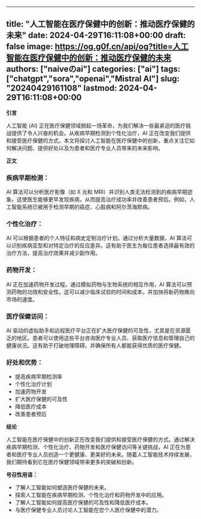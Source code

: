 
---
title: "人工智能在医疗保健中的创新：推动医疗保健的未来"
date: 2024-04-29T16:11:08+00:00
draft: false
image: https://og.g0f.cn/api/og?title=人工智能在医疗保健中的创新：推动医疗保健的未来
authors: ["naiveのai"]
categories: ["ai"]
tags: ["chatgpt","sora","openai","Mistral AI"]
slug: "20240429161108"
lastmod: 2024-04-29T16:11:08+00:00
---
**引言**

人工智能 (AI) 正在医疗保健领域掀起一场革命，为我们解决一些最紧迫的医疗挑战提供了令人兴奋的机会。从疾病早期检测到个性化治疗，AI 正在改变我们提供和接受医疗保健的方式。本文将探讨人工智能在医疗保健中的创新，重点关注它如何解决问题、提供好处以及为患者和医疗专业人员带来的未来影响。

**正文**

### **疾病早期检测：**

AI 算法可以分析医疗影像（如 X 光和 MRI）并识别人类无法检测到的疾病早期迹象。这使医生能够更早发现疾病，从而提高治疗成功率并改善患者预后。例如，人工智能系统已被用于检测早期的癌症、心脏病和阿尔茨海默病。

### **个性化治疗：**

AI 可以根据患者的个人特征和病史定制治疗计划。通过分析大量数据，AI 算法可以识别疾病亚型和对特定治疗的反应差异。这有助于医生为每位患者选择最有效的治疗方法，提高治疗效果并减少副作用。

### **药物开发：**

AI 正在加速药物开发过程。通过模拟药物与生物系统的相互作用，AI 算法可以预测药物的功效和安全性。这可以减少临床试验的时间和成本，并加快将新药物推向市场的速度。

### **医疗保健访问：**

AI 驱动的虚拟助手和远程医疗平台正在扩大医疗保健的可及性，尤其是在资源匮乏的地区。患者可以使用这些平台咨询医疗专业人员、获取医疗信息和管理自己的健康状况。这有助于打破地理障碍，并确保所有人都能获得优质的医疗保健。

### **好处和优势：**

* 提高疾病早期检测率
* 个性化治疗计划
* 加速药物开发
* 扩大医疗保健的可及性
* 降低医疗成本
* 改善患者预后

**结论**

人工智能在医疗保健中的创新正在改变我们提供和接受医疗保健的方式。通过解决疾病早期检测、个性化治疗、药物开发和医疗保健访问等关键挑战，AI 正在为患者和医疗专业人员创造一个更健康、更美好的未来。随着人工智能技术持续发展，我们期待看到它在医疗保健领域带来更多的突破和创新。

**号召性用语：**

* 了解人工智能如何塑造医疗保健的未来。
* 探索人工智能在疾病早期检测、个性化治疗和药物开发中的应用。
* 了解人工智能如何提高医疗保健的可及性和降低医疗成本。
* 与医疗保健专业人员讨论人工智能在您个人医疗保健中的潜力。